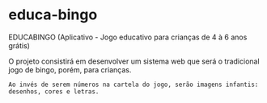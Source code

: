 educa-bingo
===========

EDUCABINGO (Aplicativo - Jogo educativo para crianças de 4 à 6 anos grátis)

  O projeto consistirá em desenvolver um sistema web que será o tradicional jogo de bingo, porém, para crianças.
	
	Ao invés de serem números na cartela do jogo, serão imagens infantis: desenhos, cores e letras.
